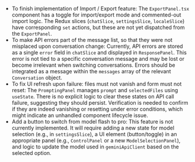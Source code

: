 - To finish implementation of Import / Export feature: The `ExportPanel.tsx` component has a toggle for import/export mode and commented-out import logic. The Redux slices (`chatSlice`, `settingsSlice`, `localeSlice`) have corresponding `set` actions, but these are not yet dispatched from the `ExportPanel`.
- To make API errors part of the message list, so that they were not misplaced upon conversation change: Currently, API errors are stored as a single `error` field in `chatSlice` and displayed in `ResponsePanel`. This error is not tied to a specific conversation message and may be lost or become irrelevant when switching conversations. Errors should be integrated as a message within the `messages` array of the relevant `Conversation` object.
- To fix UI refresh upon failure: files must not vanish and form must not reset: The `PromptingPanel` manages `prompt` and `selectedFiles` using `useState`. There is no explicit logic to clear these states on API call failure, suggesting they should persist. Verification is needed to confirm if they are indeed vanishing or resetting under error conditions, which might indicate an unhandled component lifecycle issue.
- Add a button to switch from model flash to pro: This feature is not currently implemented. It will require adding a new state for model selection (e.g., in `settingsSlice`), a UI element (button/toggle) in an appropriate panel (e.g., `ControlPanel` or a new `ModelSelectionPanel`), and logic to update the model used in `geminiApiClient` based on the selected option.